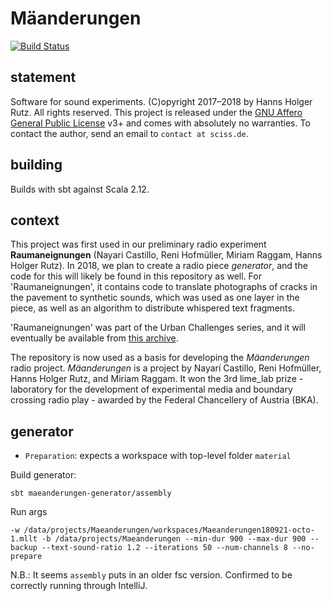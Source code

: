 # Mäanderungen

[![Build Status](https://travis-ci.org/Sciss/Maeanderungen.svg?branch=master)](https://travis-ci.org/Sciss/Maeanderungen)

## statement

Software for sound experiments. (C)opyright 2017&ndash;2018 by Hanns Holger Rutz. All rights reserved. This project is released under the
[GNU Affero General Public License](http://github.com/Sciss/Maeanderungen/blob/master/LICENSE) v3+ and comes with absolutely no warranties.
To contact the author, send an email to `contact at sciss.de`.

## building

Builds with sbt against Scala 2.12.

## context

This project was first used in our preliminary radio experiment __Raumaneignungen__ (Nayari Castillo, 
Reni Hofmüller, Miriam Raggam, Hanns Holger Rutz). In 2018, we plan to create a radio piece
_generator_, and the code for this will likely be found in this repository as well.
For 'Raumaneignungen', it contains code to translate photographs of cracks in the pavement
to synthetic sounds, which was used as one layer in the piece, as well as an algorithm to
distribute whispered text fragments.

'Raumaneignungen' was part of the Urban Challenges series, and it will eventually be available
from [this archive](https://cba.fro.at/series/urban-challenges).

The repository is now used as a basis for developing the _Mäanderungen_ radio project.
_Mäanderungen_ is a project by Nayarí Castillo, Reni Hofmüller, Hanns Holger Rutz, and Miriam Raggam.
It won the 3rd lime\_lab prize - laboratory for the development of experimental media and 
boundary crossing radio play - awarded by the Federal Chancellery of Austria (BKA).

## generator

- `Preparation`: expects a workspace with top-level folder `material`

Build generator:

    sbt maeanderungen-generator/assembly

Run args

    -w /data/projects/Maeanderungen/workspaces/Maeanderungen180921-octo-1.mllt -b /data/projects/Maeanderungen --min-dur 900 --max-dur 900 --backup --text-sound-ratio 1.2 --iterations 50 --num-channels 8 --no-prepare

N.B.: It seems `assembly` puts in an older fsc version. Confirmed to be correctly running
through IntelliJ.
